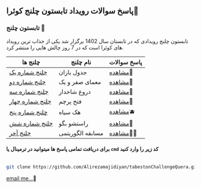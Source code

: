 ## پاسخ سوالات رویداد تابستون چلنج کوئرا🍉

 ### تابستون چلنج 🍇
 

تابستون چلنج رویدادی که در تابستان سال 1402 برگزار شد یکی از جذاب ترین رویداد های کوئرا  است که در 7 روز  چالش هایی را منتشر کرد.



چلنج  ها | نام چلنج | پاسخ سوالات
-----------|-------------|---------
[چلنج شماره یک](https://quera.org/contest/assignments/56831/problems)|جدول بازان |[مشاهده](./answer1)🍒
[چلنج شماره دو](https://quera.org/contest/assignments/56852/problems)|معمای صفر و یک |[مشاهده](./answer1)🍇
[چلنج شماره سه](https://quera.org/contest/assignments/56835/problems)|دروغ شاخدار |[مشاهده](https://github.com/Alirezamajidiyan/tabestonChallengeQuera/tree/main/answers/answerThree)🍐
[چلنج شماره چهار](https://quera.org/contest/assignments/56831/problems)|فتح پرچم |[مشاهده](./answer1)🍑
[چلنج شماره پنج ](https://quera.org/contest/assignments/56831/problems)|هک سیاه |[مشاهده](./answer1)🫐
[چلنج شماره شش](https://quera.org/contest/assignments/56831/problems)|راستشو بگو |[مشاهده](./answer1)🍉
[چلنج آخر](https://quera.org/contest/assignments/56831/problems)|مسابقه الگوریتمی |[مشاهده](./answer1)🧑‍💻

#### برای دریافت تمامی پاسخ ها میتوانید در ترمینال یا `cmd` کد زیر را وارد کنید

```bash

git clone https://github.com/Alirezamajidiyan/tabestonChallengeQuera.git

```

[email me...](mailto:alirezadeveloperman@gmail.com)🍉
